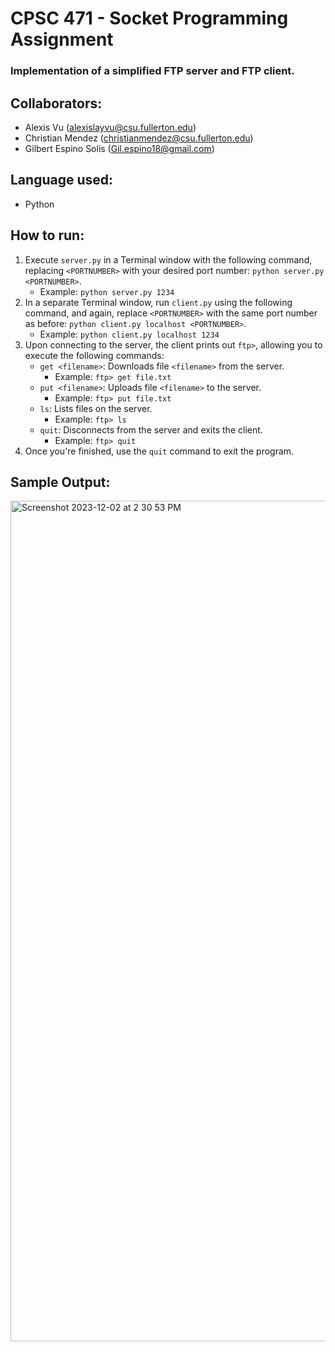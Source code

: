 # CPSC 471 - Socket Programming Assignment
### Implementation of a simplified FTP server and FTP client.


## Collaborators:
* Alexis Vu (alexislayvu@csu.fullerton.edu)
* Christian Mendez (christianmendez@csu.fullerton.edu)
* Gilbert Espino Solis (Gil.espino18@gmail.com)

## Language used:
* Python

## How to run:
1) Execute `server.py` in a Terminal window with the following command, replacing `<PORTNUMBER>` with your desired port number: `python server.py <PORTNUMBER>`.
    - Example: `python server.py 1234`
2) In a separate Terminal window, run `client.py` using the following command, and again, replace `<PORTNUMBER>` with the same port number as before: `python client.py localhost <PORTNUMBER>`.
    - Example: `python client.py localhost 1234`
3) Upon connecting to the server, the client prints out `ftp>`, allowing you to execute the following commands:
    - `get <filename>`: Downloads file `<filename>` from the server.
        - Example: `ftp> get file.txt`
    - `put <filename>`: Uploads file `<filename>` to the server.
        - Example: `ftp> put file.txt`
    - `ls`: Lists files on the server.
        - Example: `ftp> ls`
    - `quit`: Disconnects from the server and exits the client.
        - Example: `ftp> quit`
4) Once you're finished, use the `quit` command to exit the program.

## Sample Output:
<img width="1345" alt="Screenshot 2023-12-02 at 2 30 53 PM" src="https://github.com/cjmendez/CPSC471-SocketProgram/assets/70356772/8a160b14-efcb-45bf-bf4a-663dff185f76">

